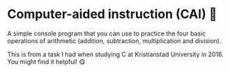 # Computer-aided instruction (CAI) 🦉

A simple console program that you can use to practice the four basic operations of arithmetic (addition, subtraction, multiplication and division).

This is from a task I had when studying C at Kristianstad University in 2016. You might find it helpful! 😋
